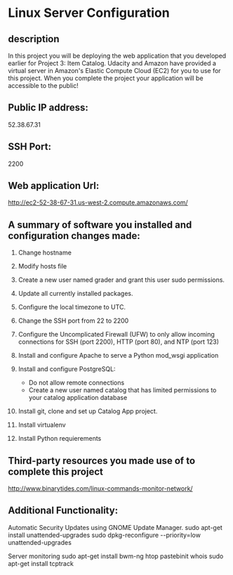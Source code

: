 Linux Server Configuration
==========================

description
-----------

In this project you will be deploying the web application that you developed earlier for Project 3: Item Catalog. Udacity and Amazon have provided a virtual server in Amazon's Elastic Compute Cloud (EC2) for you to use for this project. When you complete the project your application will be accessible to the public!

Public IP address: 
-----------------
52.38.67.31

SSH Port:
--------
2200

Web application Url:
-------------------
http://ec2-52-38-67-31.us-west-2.compute.amazonaws.com/

A summary of software you installed and configuration changes made:
------------------------------------------------------------------
1) Change hostname

2) Modify hosts file

3) Create a new user named grader and grant this user sudo permissions.

4) Update all currently installed packages.

5) Configure the local timezone to UTC.

6) Change the SSH port from 22 to 2200

7) Configure the Uncomplicated Firewall (UFW) to only allow incoming connections for SSH (port 2200), HTTP (port 80), and NTP (port 123)

8) Install and configure Apache to serve a Python mod_wsgi application

9) Install and configure PostgreSQL:
   * Do not allow remote connections
   * Create a new user named catalog that has limited permissions to your catalog application database

10) Install git, clone and set up Catalog App project.

11) Install virtualenv

12) Install Python requierements

Third-party resources you made use of to complete this project
--------------------------------------------------------------
http://www.binarytides.com/linux-commands-monitor-network/


Additional Functionality:
------------------------

Automatic Security Updates using GNOME Update Manager.
   sudo apt-get install unattended-upgrades
   sudo dpkg-reconfigure --priority=low unattended-upgrades	

Server monitoring
   sudo apt-get install bwm-ng htop pastebinit whois
   sudo apt-get install tcptrack

